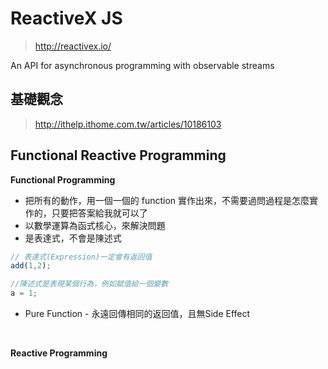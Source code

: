 # ReactiveX JS
> http://reactivex.io/

An API for asynchronous programming
with observable streams

## 基礎觀念
> http://ithelp.ithome.com.tw/articles/10186103

## Functional Reactive Programming

**Functional Programming**

 * 把所有的動作，用一個一個的 function 實作出來，不需要過問過程是怎麼實作的，只要把答案給我就可以了
 * 以數學運算為函式核心，來解決問題
 * 是表達式，不會是陳述式 <br /> 
```javascript
// 表達式(Expression)一定會有返回值
add(1,2);
```
```javascript
//陳述式是表現某個行為，例如賦值給一個變數
a = 1;
```
 * Pure Function - 永遠回傳相同的返回值，且無Side Effect

<br />

<b>Reactive Programming</b>

